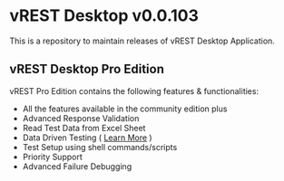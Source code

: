 # vREST Desktop v0.0.103

This is a repository to maintain releases of vREST Desktop Application.

## vREST Desktop Pro Edition

vREST Pro Edition contains the following features & functionalities:

- All the features available in the community edition plus
- Advanced Response Validation
- Read Test Data from Excel Sheet
- Data Driven Testing ( [Learn More]('./data-driven-testing/README.md') )
- Test Setup using shell commands/scripts
- Priority Support
- Advanced Failure Debugging
